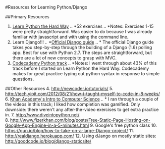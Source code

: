 #Resources for Learning Python/Django

##Primary Resources
1. [Learn Python the Hard Way](http://learnpythonthehardway.org/book/)
.. *52 exercises
.. *Notes: Exercises 1-15 were pretty straightforward. Was easier to do because I was already familiar with javascript and with using the command line.  
2. Learn Django!!!
.. *[Official Django guide](https://docs.djangoproject.com/en/1.6/intro/tutorial02/)
.. * The official Django guide takes you step-by-step through the building of a Django (1.6) polling app. Best for use with Python 2.7. The steps are straightforward, but there are a lot of new concepts to grasp with MVC.
3. [Codecademy Python track](http://www.codecademy.com)
.. *Notes: I went through about 43% of this track before I started on Learn Python the Hard Way. Codecademy makes for great practice typing out python syntax in response to simple questions. 

##Other Resources
4. http://newcoder.io/tutorials/
5. http://tech.yipit.com/2012/08/21/how-i-taught-myself-to-code-in-8-weeks/
6. [Khan Academy's Intro to Computer Science](https://www.khanacademy.org/science/computer-science-subject/computer-science)
.. * I ran through a couple of the videos in this track; I liked how completion was gamified. Only downside: there weren't any after-the-video exercises to get extra practice in. 
7. http://www.diveintopython.net/  
8. http://www.fizerkhan.com/blog/posts/Free-Static-Page-Hosting-on-Google-App-Engine-in-a-5-minutes.html 
9. Google's free python class
10. https://gun.io/blog/how-to-take-on-a-large-Django-project/ 
11. http://realdjango.herokuapp.com/ 
12. Using dJango on mostly static sites: http://goodcode.io/blog/django-staticsite/ 